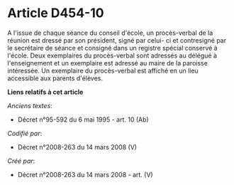 # Article D454-10

A l'issue de chaque séance du conseil d'école, un procès-verbal de la réunion est dressé par son président, signé par celui-
ci et contresigné par le secrétaire de séance et consigné dans un registre spécial conservé à l'école. Deux exemplaires du
procès-verbal sont adressés au délégué à l'enseignement et un exemplaire est adressé au maire de la paroisse intéressée. Un
exemplaire du procès-verbal est affiché en un lieu accessible aux parents d'élèves.

**Liens relatifs à cet article**

_Anciens textes_:

  - Décret n°95-592 du 6 mai 1995 - art. 10 (Ab)

_Codifié par_:

  - Décret n°2008-263 du 14 mars 2008 (V)

_Créé par_:

  - Décret n°2008-263 du 14 mars 2008 - art. (V)

